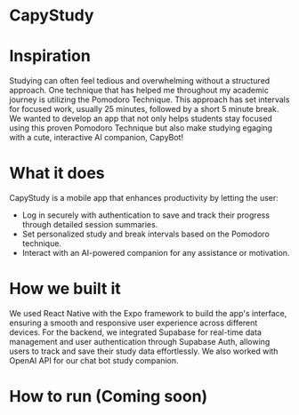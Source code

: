 # CapyStudy

# Inspiration
Studying can often feel tedious and overwhelming without a structured approach. One technique that has helped me throughout my academic journey is utilizing the Pomodoro Technique. This approach has set intervals for focused work, usually 25 minutes, followed by a short 5 minute break. We wanted to develop an app that not only helps students stay focused using this proven Pomodoro Technique but also make studying egaging with a cute, interactive AI companion, CapyBot!

# What it does
CapyStudy is a mobile app that enhances productivity by letting the user:

- Log in securely with authentication to save and track their progress through detailed session summaries.
- Set personalized study and break intervals based on the Pomodoro technique.
- Interact with an AI-powered companion for any assistance or motivation.

# How we built it
We used React Native with the Expo framework to build the app's interface, ensuring a smooth and responsive user experience across different devices. For the backend, we integrated Supabase for real-time data management and user authentication through Supabase Auth, allowing users to track and save their study data effortlessly. We also worked with OpenAI API for our chat bot study companion.

# How to run (Coming soon)
